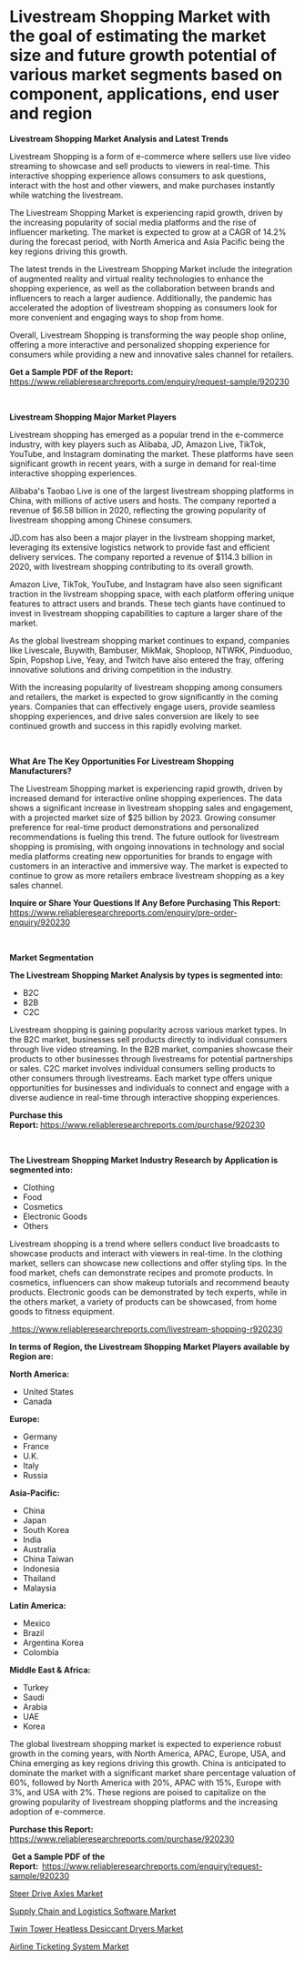 <p><h1>Livestream Shopping Market with the goal of estimating the market size and future growth potential of various market segments based on component, applications, end user and region</h1></p><p><strong>Livestream Shopping Market Analysis and Latest Trends</strong></p>
<p><p>Livestream Shopping is a form of e-commerce where sellers use live video streaming to showcase and sell products to viewers in real-time. This interactive shopping experience allows consumers to ask questions, interact with the host and other viewers, and make purchases instantly while watching the livestream.</p><p>The Livestream Shopping Market is experiencing rapid growth, driven by the increasing popularity of social media platforms and the rise of influencer marketing. The market is expected to grow at a CAGR of 14.2% during the forecast period, with North America and Asia Pacific being the key regions driving this growth.</p><p>The latest trends in the Livestream Shopping Market include the integration of augmented reality and virtual reality technologies to enhance the shopping experience, as well as the collaboration between brands and influencers to reach a larger audience. Additionally, the pandemic has accelerated the adoption of livestream shopping as consumers look for more convenient and engaging ways to shop from home.</p><p>Overall, Livestream Shopping is transforming the way people shop online, offering a more interactive and personalized shopping experience for consumers while providing a new and innovative sales channel for retailers.</p></p>
<p><strong>Get a Sample PDF of the Report:&nbsp;</strong> <a href="https://www.reliableresearchreports.com/enquiry/request-sample/920230">https://www.reliableresearchreports.com/enquiry/request-sample/920230</a></p>
<p>&nbsp;</p>
<p><strong>Livestream Shopping Major Market Players</strong></p>
<p><p>Livestream shopping has emerged as a popular trend in the e-commerce industry, with key players such as Alibaba, JD, Amazon Live, TikTok, YouTube, and Instagram dominating the market. These platforms have seen significant growth in recent years, with a surge in demand for real-time interactive shopping experiences.</p><p>Alibaba's Taobao Live is one of the largest livestream shopping platforms in China, with millions of active users and hosts. The company reported a revenue of $6.58 billion in 2020, reflecting the growing popularity of livestream shopping among Chinese consumers.</p><p>JD.com has also been a major player in the livstream shopping market, leveraging its extensive logistics network to provide fast and efficient delivery services. The company reported a revenue of $114.3 billion in 2020, with livestream shopping contributing to its overall growth.</p><p>Amazon Live, TikTok, YouTube, and Instagram have also seen significant traction in the livstream shopping space, with each platform offering unique features to attract users and brands. These tech giants have continued to invest in livestream shopping capabilities to capture a larger share of the market.</p><p>As the global livestream shopping market continues to expand, companies like Livescale, Buywith, Bambuser, MikMak, Shoploop, NTWRK, Pinduoduo, Spin, Popshop Live, Yeay, and Twitch have also entered the fray, offering innovative solutions and driving competition in the industry.</p><p>With the increasing popularity of livestream shopping among consumers and retailers, the market is expected to grow significantly in the coming years. Companies that can effectively engage users, provide seamless shopping experiences, and drive sales conversion are likely to see continued growth and success in this rapidly evolving market.</p></p>
<p>&nbsp;</p>
<p><strong>What Are The Key Opportunities For Livestream Shopping Manufacturers?</strong></p>
<p><p>The Livestream Shopping market is experiencing rapid growth, driven by increased demand for interactive online shopping experiences. The data shows a significant increase in livestream shopping sales and engagement, with a projected market size of $25 billion by 2023. Growing consumer preference for real-time product demonstrations and personalized recommendations is fueling this trend. The future outlook for livestream shopping is promising, with ongoing innovations in technology and social media platforms creating new opportunities for brands to engage with customers in an interactive and immersive way. The market is expected to continue to grow as more retailers embrace livestream shopping as a key sales channel.</p></p>
<p><strong>Inquire or Share Your Questions If Any Before Purchasing This Report:</strong> <a href="https://www.reliableresearchreports.com/enquiry/pre-order-enquiry/920230">https://www.reliableresearchreports.com/enquiry/pre-order-enquiry/920230</a></p>
<p>&nbsp;</p>
<p><strong>Market Segmentation</strong></p>
<p><strong>The Livestream Shopping Market Analysis by types is segmented into:</strong></p>
<p><ul><li>B2C</li><li>B2B</li><li>C2C</li></ul></p>
<p><p>Livestream shopping is gaining popularity across various market types. In the B2C market, businesses sell products directly to individual consumers through live video streaming. In the B2B market, companies showcase their products to other businesses through livestreams for potential partnerships or sales. C2C market involves individual consumers selling products to other consumers through livestreams. Each market type offers unique opportunities for businesses and individuals to connect and engage with a diverse audience in real-time through interactive shopping experiences.</p></p>
<p><strong>Purchase this Report:&nbsp;</strong><a href="https://www.reliableresearchreports.com/purchase/920230">https://www.reliableresearchreports.com/purchase/920230</a></p>
<p>&nbsp;</p>
<p><strong>The Livestream Shopping Market Industry Research by Application is segmented into:</strong></p>
<p><ul><li>Clothing</li><li>Food</li><li>Cosmetics</li><li>Electronic Goods</li><li>Others</li></ul></p>
<p><p>Livestream shopping is a trend where sellers conduct live broadcasts to showcase products and interact with viewers in real-time. In the clothing market, sellers can showcase new collections and offer styling tips. In the food market, chefs can demonstrate recipes and promote products. In cosmetics, influencers can show makeup tutorials and recommend beauty products. Electronic goods can be demonstrated by tech experts, while in the others market, a variety of products can be showcased, from home goods to fitness equipment.</p></p>
<p><a href="https://www.reliableresearchreports.com/livestream-shopping-r920230">&nbsp;https://www.reliableresearchreports.com/livestream-shopping-r920230</a></p>
<p><strong>In terms of Region, the Livestream Shopping Market Players available by Region are:</strong></p>
<p>
    <p> <strong> North America: </strong>
        <ul>
            <li>United States</li>
            <li>Canada</li>
        </ul>
        </p> 
    <p> <strong> Europe: </strong>
        <ul>
            <li>Germany</li>
            <li>France</li>
            <li>U.K.</li>
            <li>Italy</li>
            <li>Russia</li>
        </ul>
        </p> 
    <p> <strong> Asia-Pacific: </strong>
        <ul>
            <li>China</li>
            <li>Japan</li>
            <li>South Korea</li>
            <li>India</li>
            <li>Australia</li>
            <li>China Taiwan</li>
            <li>Indonesia</li>
            <li>Thailand</li>
            <li>Malaysia</li>
        </ul>
        </p> 
    <p> <strong> Latin America: </strong>
        <ul>
            <li>Mexico</li>
            <li>Brazil</li>
            <li>Argentina Korea</li>
            <li>Colombia</li>
        </ul>
        </p> 
    <p> <strong> Middle East & Africa: </strong>
        <ul>
            <li>Turkey</li>
            <li>Saudi</li>
            <li>Arabia</li>
            <li>UAE</li>
            <li>Korea</li>
        </ul>
    </p>
    </p>
<p><p>The global livestream shopping market is expected to experience robust growth in the coming years, with North America, APAC, Europe, USA, and China emerging as key regions driving this growth. China is anticipated to dominate the market with a significant market share percentage valuation of 60%, followed by North America with 20%, APAC with 15%, Europe with 3%, and USA with 2%. These regions are poised to capitalize on the growing popularity of livestream shopping platforms and the increasing adoption of e-commerce.</p></p>
<p><strong>Purchase this Report: </strong><a href="https://www.reliableresearchreports.com/purchase/920230">https://www.reliableresearchreports.com/purchase/920230</a></p>
<p>&nbsp;<strong>Get a Sample PDF of the Report:&nbsp;&nbsp;</strong><a href="https://www.reliableresearchreports.com/enquiry/request-sample/920230">https://www.reliableresearchreports.com/enquiry/request-sample/920230</a></p>
<p><strong></strong></p>
<p><p><a href="https://www.linkedin.com/pulse/steer-drive-axlesnbspmarket-focuses-market-share-size-projected-fmkmc">Steer Drive Axles Market</a></p><p><a href="https://github.com/maudAbbott7/Market-Research-Report-List-1/blob/main/supply-chain-and-logistics-software-market.md">Supply Chain and Logistics Software Market</a></p><p><a href="https://www.linkedin.com/pulse/twin-tower-heatless-desiccant-dryers-market-analysis-its-cagr-wcwnc">Twin Tower Heatless Desiccant Dryers Market</a></p><p><a href="https://medium.com/@scottharris664/airline-ticketing-system-market-outlook-industry-overview-and-forecast-2024-to-2031-b69883f5a871">Airline Ticketing System Market</a></p></p>
